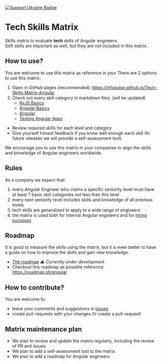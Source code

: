 [![Support Ukraine Badge](https://bit.ly/support-ukraine-now)](https://github.com/support-ukraine/support-ukraine)

# Tech Skills Matrix

Skills matrix to evaluate **tech** skills of Angular engineers.  
Soft skills are important as well, but they are not included in this matrix.

## How to use?

You are welcome to use this matrix as reference in your
There are 2 options to use this matrix:

1. Open in GitHub pages (recommended): https://infopulse.github.io/Tech-Skills-Matrix-Angular
2. Check out every skill category in markdown files: (will be updated)
   - [RxJS Basics](matrix/01.md)
   - [Angular Basics](matrix/02.md)
   - [Angular](matrix/03.md)
   - [Testing Angular Apps](matrix/04.md)

- Review required skills for each level and category
- Give yourself honest feedback if you know well enough each skill (In future releases we will provide a self-assessment tool)

We encourage you to use this matrix in your companies to align the skills and knowledge of Angular engineers worldwide.

## Rules

As a company we expect that:

1. every Angular Engineer who claims a specific seniority level must have at least 7 basic skill categories not less than this level
2. every next seniority level includes skills and knowledge of all previous levels
3. tech skills are generalized to apply to a wide range of engineers
4. the matrix is used both for internal Angular engineers and for [hiring purposes](https://www.infopulse.com/join-us?specialization=6)

## Roadmap

It is good to measure the skills using the matrix, but it is even better to have a guide on how to improve the skills
and gain new knowledge.

- [The roadmap](roadmap/roadmap.md) _⚠️ Currently under development_
- Checkout this roadmap as possible reference: https://roadmap.sh/angular

## How to contribute?

You are welcome to:

- leave your comments and suggestions in [Issues](https://github.com/infopulse/Tech-Skills-Matrix-Angular/issues)
- create pull-requests with your changes
  Or create a pull-request!

## Matrix maintenance plan

- We plan to review and update the matrix regularly, including the review of PR and issues
- We plan to add a self-assessment tool to the matrix
- We plan to add a roadmap for Angular engineers
